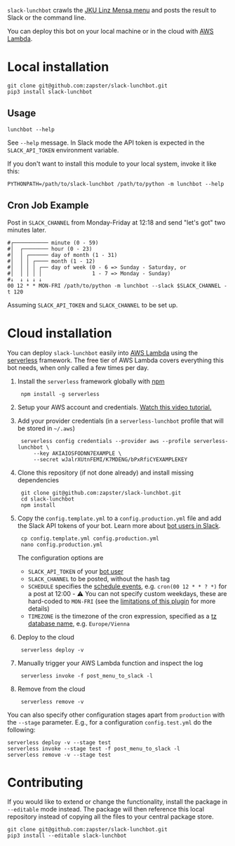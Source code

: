 `slack-lunchbot` crawls the [JKU Linz Mensa menu](http://menu.mensen.at/index/index/locid/1) and posts the result to Slack or the command line.

You can deploy this bot on your local machine or in the cloud with [AWS Lambda](https://aws.amazon.com/lambda).

Local installation
==================

    git clone git@github.com:zapster/slack-lunchbot.git
    pip3 install slack-lunchbot

Usage
-----

    lunchbot --help

See `--help` message. In Slack mode the API token is expected in the `SLACK_API_TOKEN` environment variable.

If you don't want to install this module to your local system, invoke it like this:

    PYTHONPATH=/path/to/slack-lunchbot /path/to/python -m lunchbot --help

Cron Job Example
----------------

Post in `SLACK_CHANNEL` from Monday-Friday at 12:18 and send "let's got" two minutes later.

```
#┌─────────── minute (0 - 59)
#│  ┌──────── hour (0 - 23)
#│  │ ┌────── day of month (1 - 31)
#│  │ │ ┌──── month (1 - 12)
#│  │ │ │ ┌── day of week (0 - 6 => Sunday - Saturday, or
#│  │ │ │ │                1 - 7 => Monday - Sunday)
#↓  ↓ ↓ ↓ ↓
00 12 * * MON-FRI /path/to/python -m lunchbot --slack $SLACK_CHANNEL -t 120
```

Assuming `SLACK_API_TOKEN` and `SLACK_CHANNEL` to be set up.

Cloud installation
==================

You can deploy `slack-lunchbot` easily into [AWS Lambda](https://aws.amazon.com/lambda) using the [serverless](https://serverless.com/) framework.
The free tier of AWS Lambda covers everything this bot needs, when only called a few times per day.

1. Install the `serverless` framework globally with [npm](https://www.npmjs.com/get-npm)

        npm install -g serverless

2. Setup your AWS account and credentials. [Watch this video tutorial.](https://www.youtube.com/watch?v=HSd9uYj2LJA)

3. Add your provider credentials (in a `serverless-lunchbot` profile that will be stored in `~/.aws`)

        serverless config credentials --provider aws --profile serverless-lunchbot \
            --key AKIAIOSFODNN7EXAMPLE \
            --secret wJalrXUtnFEMI/K7MDENG/bPxRfiCYEXAMPLEKEY

4. Clone this repository (if not done already) and install missing dependencies

        git clone git@github.com:zapster/slack-lunchbot.git
        cd slack-lunchbot
        npm install

5. Copy the `config.template.yml` to a `config.production.yml` file and add the Slack API tokens of your bot. Learn more about [bot users in Slack](https://api.slack.com/bot-users#setup).

        cp config.template.yml config.production.yml
        nano config.production.yml

    The configuration options are

    - `SLACK_API_TOKEN` of your [bot user](https://api.slack.com/bot-users#setup)
    - `SLACK_CHANNEL` to be posted, without the hash tag
    - `SCHEDULE` specifies the [schedule events](https://docs.aws.amazon.com/AmazonCloudWatch/latest/events/ScheduledEvents.html), e.g. `cron(00 12 * * ? *)` for a post at 12:00 - :warning: You can not specify custom weekdays, these are hard-coded to `MON-FRI` (see the [limitations of this plugin](https://github.com/UnitedIncome/serverless-local-schedule/issues/3) for more details)
    - `TIMEZONE` is the timezone of the cron expression, specified as a [tz database name](https://en.wikipedia.org/wiki/List_of_tz_database_time_zones#List), e.g. `Europe/Vienna`

6. Deploy to the cloud

        serverless deploy -v

7. Manually trigger your AWS Lambda function and inspect the log

        serverless invoke -f post_menu_to_slack -l

8. Remove from the cloud

        serverless remove -v

You can also specify other configuration stages apart from `production` with the `--stage` parameter.
E.g., for a configuration `config.test.yml` do the following:

    serverless deploy -v --stage test
    serverless invoke --stage test -f post_menu_to_slack -l
    serverless remove -v --stage test

Contributing
============

If you would like to extend or change the functionality, install the package in `--editable` mode instead.
The package will then reference this local repository instead of copying all the files to your central package store.

    git clone git@github.com:zapster/slack-lunchbot.git
    pip3 install --editable slack-lunchbot
